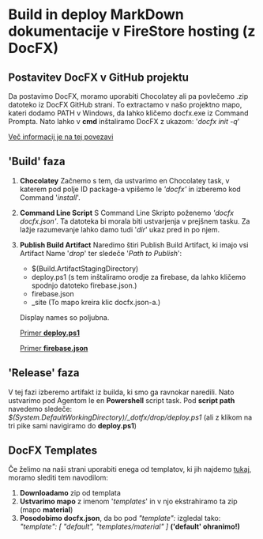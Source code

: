# Build in deploy MarkDown dokumentacije v FireStore hosting (z DocFX)

## Postavitev DocFX v GitHub projektu

Da postavimo DocFX, moramo uporabiti Chocolatey ali pa povlečemo .zip datoteko iz DocFX GitHub strani. To extractamo v našo projektno mapo, kateri dodamo PATH v Windows, da lahko kličemo docfx.exe iz Command Prompta.
Nato lahko v **cmd** inštaliramo DocFX z ukazom: '*docfx init -q*'

[Več informacij je na tej povezavi](https://kvaes.wordpress.com/2018/06/13/generating-a-docs-website-powered-by-git-markdown/)

## 'Build' faza
1. **Chocolatey**
   Začnemo s tem, da ustvarimo en Chocolatey task, v katerem pod polje ID package-a vpišemo le *'docfx'* in izberemo kod         Command '*install*'.
2. **Command Line Script**
   S Command Line Skripto poženemo *'docfx docfx.json'*. Ta datoteka bi morala biti ustvarjenja v prejšnem tasku. Za lažje razumevanje lahko damo tudi '*dir*' ukaz pred in po njem.
3. **Publish Build Artifact**
   Naredimo štiri Publish Build Artifact, ki imajo vsi Artifact Name '*drop*' ter sledeče '*Path to Publish*':
   - $(Build.ArtifactStagingDirectory)
   - deploy.ps1 (s tem inštaliramo orodje za firebase, da lahko kličemo spodnjo datoteko firebase.json.)
   - firebase.json
   - _site (To mapo kreira klic docfx.json-a.)

   Display names so poljubna.
   
   [Primer **deploy.ps1**](https://github.com/Jan563/docfxtest/blob/master/deploy.ps1)
   
   [Primer **firebase.json**](https://github.com/Jan563/docfxtest/blob/master/firebase.json)
## 'Release' faza
V tej fazi izberemo artifakt iz builda, ki smo ga ravnokar naredili. Nato ustvarimo pod Agentom le en **Powershell** script task.
Pod **script path** navedemo sledeče: *$(System.DefaultWorkingDirectory)/_dotfx/drop/deploy.ps1*  (ali z klikom na tri pike sami navigiramo do **deploy.ps1**)

## DocFX Templates

Če želimo na naši strani uporabiti enega od templatov, ki jih najdemo [tukaj](https://dotnet.github.io/docfx/templates-and-plugins/templates-dashboard.html), moramo slediti tem navodilom:
1. **Downloadamo** zip od templata
2. **Ustvarimo mapo** z imenom '*templates*' in v njo ekstrahiramo ta zip (mapo **material**)
3. **Posodobimo docfx.json**, da bo pod *"template":* izgledal tako:
     *"template": [ "default", "templates/material" ]* **('default' ohranimo!)**


     
